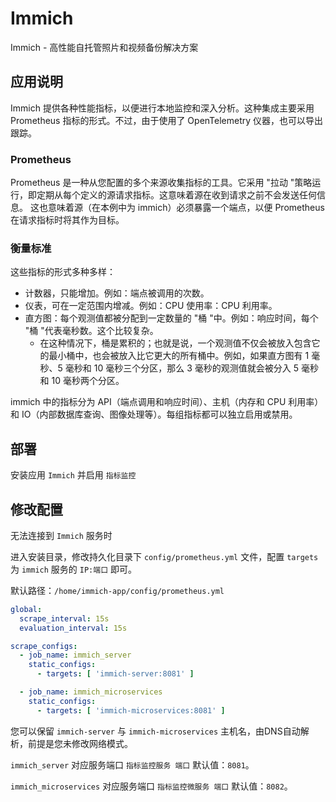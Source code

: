 # Immich

Immich - 高性能自托管照片和视频备份解决方案

## 应用说明

Immich 提供各种性能指标，以便进行本地监控和深入分析。这种集成主要采用 Prometheus 指标的形式。不过，由于使用了 OpenTelemetry
仪器，也可以导出跟踪。

### Prometheus

Prometheus 是一种从您配置的多个来源收集指标的工具。它采用 "拉动 "策略运行，即定期从每个定义的源请求指标。这意味着源在收到请求之前不会发送任何信息。
这也意味着源（在本例中为 immich）必须暴露一个端点，以便 Prometheus 在请求指标时将其作为目标。

### 衡量标准

这些指标的形式多种多样：

+ 计数器，只能增加。例如：端点被调用的次数。
+ 仪表，可在一定范围内增减。例如：CPU 使用率：CPU 利用率。
+ 直方图：每个观测值都被分配到一定数量的 "桶 "中。例如：响应时间，每个 "桶 "代表毫秒数。这个比较复杂。
    + 在这种情况下，桶是累积的；也就是说，一个观测值不仅会被放入包含它的最小桶中，也会被放入比它更大的所有桶中。例如，如果直方图有
      1 毫秒、5 毫秒和 10 毫秒三个分区，那么 3 毫秒的观测值就会被分入 5 毫秒和 10 毫秒两个分区。

immich 中的指标分为 API（端点调用和响应时间）、主机（内存和 CPU 利用率）和 IO（内部数据库查询、图像处理等）。每组指标都可以独立启用或禁用。

## 部署

安装应用 `Immich` 并启用 `指标监控`

## 修改配置

无法连接到 `Immich` 服务时

进入安装目录，修改持久化目录下 `config/prometheus.yml` 文件，配置 `targets` 为 `immich` 服务的 `IP:端口` 即可。

默认路径：`/home/immich-app/config/prometheus.yml`

```yml
global:
  scrape_interval: 15s
  evaluation_interval: 15s

scrape_configs:
  - job_name: immich_server
    static_configs:
      - targets: [ 'immich-server:8081' ]

  - job_name: immich_microservices
    static_configs:
      - targets: [ 'immich-microservices:8081' ]
```

您可以保留 `immich-server` 与 `immich-microservices` 主机名，由DNS自动解析，前提是您未修改网络模式。

`immich_server` 对应服务端口 `指标监控服务 端口` 默认值：`8081`。

`immich_microservices` 对应服务端口 `指标监控微服务 端口` 默认值：`8082`。
